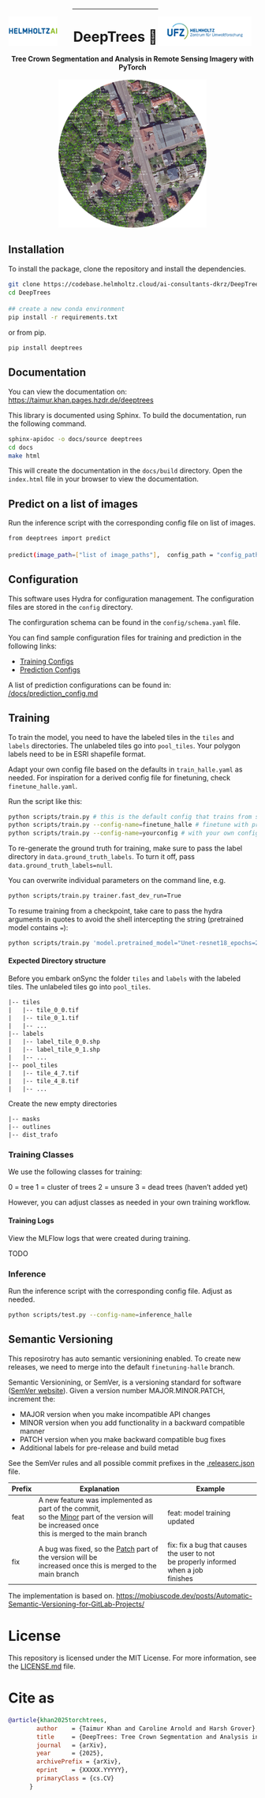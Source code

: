 <div>
<a href="https://www.ufz.de" target="_blank">
<img src="static/ufz.png" alt="UFZLogo" align="right" height="60px" style="margin-top: 15px; margin-right: 10px" />
</a>
<a href="https://www.helmholtz.ai" target="_blank">
<img src="static/hai.png" alt="HelmholtzAILogo" align="left" height="60px" style="margin-top: 15px; margin-right: 30px" />
</a>
<div>
<hr/>

 <div align="center" style="text-align:center">
  <h1 > DeepTrees 🌳</h1>
  <b>Tree Crown Segmentation and Analysis in Remote Sensing Imagery with PyTorch</b>  
    <br/>
    <br/>

<img src="./static/header.png" alt="DeepTrees" width="300"/>
<br/>
</div>


## Installation

To install the package, clone the repository and install the dependencies.

```bash
git clone https://codebase.helmholtz.cloud/ai-consultants-dkrz/DeepTrees.git
cd DeepTrees

## create a new conda environment
pip install -r requirements.txt
```

or from pip.

```bash
pip install deeptrees
```

## Documentation

You can view the documentation on: https://taimur.khan.pages.hzdr.de/deeptrees

This library is documented using Sphinx. To build the documentation, run the following command.

```bash
sphinx-apidoc -o docs/source deeptrees 
cd docs
make html
```

This will create the documentation in the `docs/build` directory. Open the `index.html` file in your browser to view the documentation.

## Predict on a list of images

Run the inference script with the corresponding config file on list of images.

```bash
from deeptrees import predict

predict(image_path=["list of image_paths"],  config_path = "config_path")
```


## Configuration

This software uses Hydra for configuration management. The configuration files are stored in the `config` directory. 

The confirguration schema can be found in the `config/schema.yaml` file.

You can find sample configuration files for training and prediction in the following links:
- [Training Configs](https://taimur.khan.pages.hzdr.de/deeptrees/config/train/)
- [Prediction Configs](https://taimur.khan.pages.hzdr.de/deeptrees/config/predict/)

A list of prediction configurations can be found in: [/docs/prediction_config.md](/docs/prediction_config.md)


## Training

To train the model, you need to have the labeled tiles in the `tiles` and `labels` directories. The unlabeled tiles go into `pool_tiles`. Your polygon labels need to be in ESRI shapefile format.

Adapt your own config file based on the defaults in `train_halle.yaml` as needed. For inspiration for a derived config file for finetuning, check `finetune_halle.yaml`.

Run the script like this:

```bash
python scripts/train.py # this is the default config that trains from scratch
python scripts/train.py --config-name=finetune_halle # finetune with pretrained model
python scripts/train.py --config-name=yourconfig # with your own config
```

To re-generate the ground truth for training, make sure to pass the label directory in `data.ground_truth_labels`. To turn it off, pass `data.ground_truth_labels=null`.

You can overwrite individual parameters on the command line, e.g.

```bash
python scripts/train.py trainer.fast_dev_run=True
```

To resume training from a checkpoint, take care to pass the hydra arguments in quotes to avoid the shell intercepting the string (pretrained model contains `=`):

```bash
python scripts/train.py 'model.pretrained_model="Unet-resnet18_epochs=209_lr=0.0001_width=224_bs=32_divby=255_custom_color_augs_k=0_jitted.pt"'
```

#### Expected Directory structure

Before you embark onSync the folder `tiles` and `labels` with the labeled tiles. The unlabeled tiles go into `pool_tiles`.

```
|-- tiles
|   |-- tile_0_0.tif
|   |-- tile_0_1.tif
|   |-- ...
|-- labels
|   |-- label_tile_0_0.shp
|   |-- label_tile_0_1.shp
|   |-- ...
|-- pool_tiles
|   |-- tile_4_7.tif
|   |-- tile_4_8.tif
|   |-- ...
```

Create the new empty directories

```
|-- masks
|-- outlines
|-- dist_trafo
```

### Training Classes

We use the following classes for training:

0 = tree
1 = cluster of trees 
2 = unsure 
3 = dead trees (haven’t added yet)

However, you can adjust classes as needed in your own training workflow.



#### Training Logs

View the MLFlow logs that were created during training.

TODO

### Inference

Run the inference script with the corresponding config file. Adjust as needed.

```bash
python scripts/test.py --config-name=inference_halle
```


## Semantic Versioning
This reposirotry has auto semantic versionining enabled. To create new releases, we need to merge into the default `finetuning-halle` branch. 

Semantic Versionining, or SemVer, is a versioning standard for software ([SemVer website](https://semver.org/)). Given a version number MAJOR.MINOR.PATCH, increment the:

- MAJOR version when you make incompatible API changes
- MINOR version when you add functionality in a backward compatible manner
- PATCH version when you make backward compatible bug fixes
- Additional labels for pre-release and build metad

See the SemVer rules and all possible commit prefixes in the [.releaserc.json](.releaserc.json) file. 

| Prefix | Explanation                                                                                                                                                                                                                                     | Example                                                                                              |
| ------ | ----------------------------------------------------------------------------------------------------------------------------------------------------------------------------------------------------------------------------------------------- | ---------------------------------------------------------------------------------------------------- |
| feat   | A new feature was implemented as part of the commit, <br>so the [Minor](https://mobiuscode.dev/posts/Automatic-Semantic-Versioning-for-GitLab-Projects/#minor) part of the version will be increased once <br>this is merged to the main branch | feat: model training updated                                            |
| fix    | A bug was fixed, so the [Patch](https://mobiuscode.dev/posts/Automatic-Semantic-Versioning-for-GitLab-Projects/#patch) part of the version will be <br>increased once this is merged to the main branch                                         | fix: fix a bug that causes the user to not <br>be properly informed when a job<br>finishes |

The implementation is based on. https://mobiuscode.dev/posts/Automatic-Semantic-Versioning-for-GitLab-Projects/


# License

This repository is licensed under the MIT License. For more information, see the [LICENSE.md](LICENSE.md) file.

# Cite as

```bib
@article{khan2025torchtrees,
        author    = {Taimur Khan and Caroline Arnold and Harsh Grover},
        title     = {DeepTrees: Tree Crown Segmentation and Analysis in Remote Sensing Imagery with PyTorch},
        journal   = {arXiv},
        year      = {2025},
        archivePrefix = {arXiv},
        eprint    = {XXXXX.YYYYY},  
        primaryClass = {cs.CV}      
      }
```